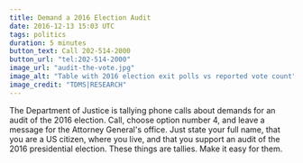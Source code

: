 ```yaml
---
title: Demand a 2016 Election Audit
date: 2016-12-13 15:03 UTC
tags: politics
duration: 5 minutes
button_text: Call 202-514-2000
button_url: "tel:202-514-2000"
image_url: "audit-the-vote.jpg"
image_alt: "Table with 2016 election exit polls vs reported vote count"
image_credit: "TDMS|RESEARCH"
---
```

The Department of Justice is tallying phone calls about demands for an audit of the 2016 election. Call, choose option number 4, and leave a message for the Attorney General's office. Just state your full name, that you are a US citizen, where you live, and that you support an audit of the 2016 presidential election. These things are tallies. Make it easy for them. 
